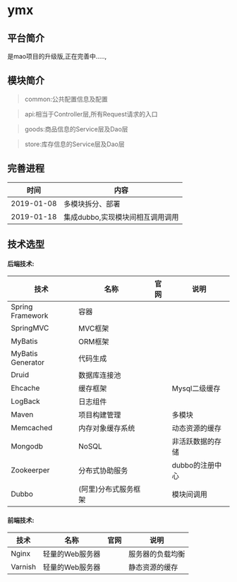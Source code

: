 # ymx

## 平台简介

是mao项目的升级版,正在完善中.....,

## 模块简介

> common:公共配置信息及配置

> api:相当于Controller层,所有Request请求的入口

> goods:商品信息的Service层及Dao层

> store:库存信息的Service层及Dao层

## 完善进程
时间 | 内容 
----|------
2019-01-08 | 多模块拆分、部署
2019-01-18 | 集成dubbo,实现模块间相互调用调用


## 技术选型
#### 后端技术:
技术 | 名称 | 官网 | 说明
----|------|----|----
Spring Framework | 容器  |  |
SpringMVC | MVC框架  | |
MyBatis | ORM框架  | |
MyBatis Generator | 代码生成  | |
Druid | 数据库连接池  | |
Ehcache | 缓存框架  | |Mysql二级缓存
LogBack | 日志组件  | |
Maven | 项目构建管理  | |多模块
Memcached | 内存对象缓存系统  | |动态资源的缓存
Mongodb |  NoSQL | |非活跃数据的存储
Zookeerper |  分布式协助服务 | |dubbo的注册中心
Dubbo | (阿里)分布式服务框架 | |模块间调用

#### 前端技术:
技术 | 名称 | 官网 | 说明
----|------|----|----
Nginx | 轻量的Web服务器  ||服务器的负载均衡
Varnish | 轻量的Web服务器 ||静态资源的缓存
